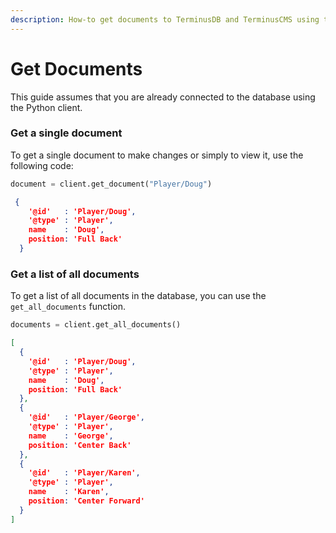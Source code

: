 ```yaml
---
description: How-to get documents to TerminusDB and TerminusCMS using the Python Client.
---
```


# Get Documents

This guide assumes that you are already connected to the database using the Python client.

### Get a single document

To get a single document to make changes or simply to view it, use the following code:

```python
document = client.get_document("Player/Doug")
```

```json
 {
    '@id'   : 'Player/Doug',
    '@type' : 'Player',
    name    : 'Doug',
    position: 'Full Back'
  }
```

### Get a list of all documents

To get a list of all documents in the database, you can use the `get_all_documents` function.

```python
documents = client.get_all_documents()
```

```json
[
  {
    '@id'   : 'Player/Doug',
    '@type' : 'Player',
    name    : 'Doug',
    position: 'Full Back'
  },
  {
    '@id'   : 'Player/George',
    '@type' : 'Player',
    name    : 'George',
    position: 'Center Back'
  },
  {
    '@id'   : 'Player/Karen',
    '@type' : 'Player',
    name    : 'Karen',
    position: 'Center Forward'
  }
]
```

